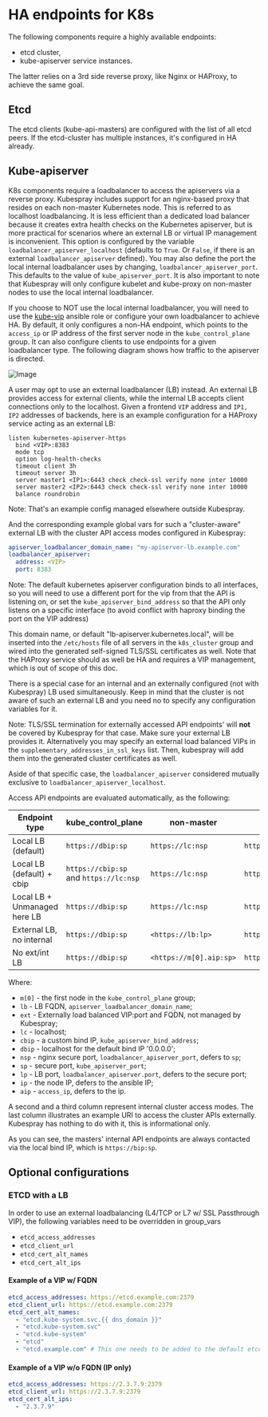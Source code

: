 
# HA endpoints for K8s

The following components require a highly available endpoints:

* etcd cluster,
* kube-apiserver service instances.

The latter relies on a 3rd side reverse proxy, like Nginx or HAProxy, to
achieve the same goal.

## Etcd

The etcd clients (kube-api-masters) are configured with the list of all etcd peers. If the etcd-cluster has multiple instances, it's configured in HA already.

## Kube-apiserver

K8s components require a loadbalancer to access the apiservers via a reverse
proxy. Kubespray includes support for an nginx-based proxy that resides on each
non-master Kubernetes node. This is referred to as localhost loadbalancing. It
is less efficient than a dedicated load balancer because it creates extra
health checks on the Kubernetes apiserver, but is more practical for scenarios
where an external LB or virtual IP management is inconvenient.  This option is
configured by the variable `loadbalancer_apiserver_localhost` (defaults to
`True`. Or `False`, if there is an external `loadbalancer_apiserver` defined).
You may also define the port the local internal loadbalancer uses by changing,
`loadbalancer_apiserver_port`.  This defaults to the value of
`kube_apiserver_port`. It is also important to note that Kubespray will only
configure kubelet and kube-proxy on non-master nodes to use the local internal
loadbalancer.

If you choose to NOT use the local internal loadbalancer, you will need to
use the [kube-vip](kube-vip.md) ansible role or configure your own loadbalancer to achieve HA. By default, it only configures a non-HA endpoint, which points to the
`access_ip` or IP address of the first server node in the `kube_control_plane` group.
It can also configure clients to use endpoints for a given loadbalancer type.
The following diagram shows how traffic to the apiserver is directed.

![Image](figures/loadbalancer_localhost.png?raw=true)

A user may opt to use an external loadbalancer (LB) instead. An external LB
provides access for external clients, while the internal LB accepts client
connections only to the localhost.
Given a frontend `VIP` address and `IP1, IP2` addresses of backends, here is
an example configuration for a HAProxy service acting as an external LB:

```raw
listen kubernetes-apiserver-https
  bind <VIP>:8383
  mode tcp
  option log-health-checks
  timeout client 3h
  timeout server 3h
  server master1 <IP1>:6443 check check-ssl verify none inter 10000
  server master2 <IP2>:6443 check check-ssl verify none inter 10000
  balance roundrobin
```

  Note: That's an example config managed elsewhere outside Kubespray.

And the corresponding example global vars for such a "cluster-aware"
external LB with the cluster API access modes configured in Kubespray:

```yml
apiserver_loadbalancer_domain_name: "my-apiserver-lb.example.com"
loadbalancer_apiserver:
  address: <VIP>
  port: 8383
```

  Note: The default kubernetes apiserver configuration binds to all interfaces,
  so you will need to use a different port for the vip from that the API is
  listening on, or set the `kube_apiserver_bind_address` so that the API only
  listens on a specific interface (to avoid conflict with haproxy binding the
  port on the VIP address)

This domain name, or default "lb-apiserver.kubernetes.local", will be inserted
into the `/etc/hosts` file of all servers in the `k8s_cluster` group and wired
into the generated self-signed TLS/SSL certificates as well. Note that
the HAProxy service should as well be HA and requires a VIP management, which
is out of scope of this doc.

There is a special case for an internal and an externally configured (not with
Kubespray) LB used simultaneously. Keep in mind that the cluster is not aware
of such an external LB and you need no to specify any configuration variables
for it.

  Note: TLS/SSL termination for externally accessed API endpoints' will **not**
  be covered by Kubespray for that case. Make sure your external LB provides it.
  Alternatively you may specify an external load balanced VIPs in the
  `supplementary_addresses_in_ssl_keys` list. Then, kubespray will add them into
  the generated cluster certificates as well.

Aside of that specific case, the `loadbalancer_apiserver` considered mutually
exclusive to `loadbalancer_apiserver_localhost`.

Access API endpoints are evaluated automatically, as the following:

| Endpoint type                | kube_control_plane                       | non-master              | external              |
|------------------------------|------------------------------------------|-------------------------|-----------------------|
| Local LB (default)           | `https://dbip:sp`                        | `https://lc:nsp`        | `https://m[0].aip:sp` |
| Local LB (default) + cbip    | `https://cbip:sp` and `https://lc:nsp`   | `https://lc:nsp`        | `https://m[0].aip:sp` |
| Local LB + Unmanaged here LB | `https://dbip:sp`                        | `https://lc:nsp`        | `https://ext`         |
| External LB, no internal     | `https://dbip:sp`                        | `<https://lb:lp>`       | `https://lb:lp`       |
| No ext/int LB                | `https://dbip:sp`                        | `<https://m[0].aip:sp>` | `https://m[0].aip:sp` |

Where:

* `m[0]` - the first node in the `kube_control_plane` group;
* `lb` - LB FQDN, `apiserver_loadbalancer_domain_name`;
* `ext` - Externally load balanced VIP:port and FQDN, not managed by Kubespray;
* `lc` - localhost;
* `cbip` - a custom bind IP, `kube_apiserver_bind_address`;
* `dbip` - localhost for the default bind IP '0.0.0.0';
* `nsp` - nginx secure port, `loadbalancer_apiserver_port`, defers to `sp`;
* `sp` - secure port, `kube_apiserver_port`;
* `lp` - LB port, `loadbalancer_apiserver.port`, defers to the secure port;
* `ip` - the node IP, defers to the ansible IP;
* `aip` - `access_ip`, defers to the ip.

A second and a third column represent internal cluster access modes. The last
column illustrates an example URI to access the cluster APIs externally.
Kubespray has nothing to do with it, this is informational only.

As you can see, the masters' internal API endpoints are always
contacted via the local bind IP, which is `https://bip:sp`.

## Optional configurations

### ETCD with a LB

In order to use an external loadbalancing (L4/TCP or L7 w/ SSL Passthrough VIP), the following variables need to be overridden in group_vars

* `etcd_access_addresses`
* `etcd_client_url`
* `etcd_cert_alt_names`
* `etcd_cert_alt_ips`

#### Example of a VIP w/ FQDN

```yaml
etcd_access_addresses: https://etcd.example.com:2379
etcd_client_url: https://etcd.example.com:2379
etcd_cert_alt_names:
  - "etcd.kube-system.svc.{{ dns_domain }}"
  - "etcd.kube-system.svc"
  - "etcd.kube-system"
  - "etcd"
  - "etcd.example.com" # This one needs to be added to the default etcd_cert_alt_names
```

#### Example of a VIP w/o FQDN (IP only)

```yaml
etcd_access_addresses: https://2.3.7.9:2379
etcd_client_url: https://2.3.7.9:2379
etcd_cert_alt_ips:
  - "2.3.7.9"
```